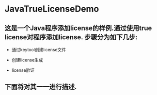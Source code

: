 # JavaTrueLicenseDemo

## 这是一个Java程序添加license的样例.通过使用true license对程序添加license. 步骤分为如下几步:
+ 通过keytool创建license文件
- 创建license生成
+ license验证
## 下面将对其一一进行描述.



